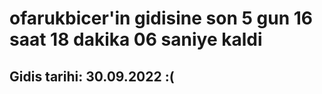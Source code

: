 # ofarukbicer'in gidisine son 5 gun 16 saat 18 dakika 06 saniye kaldi

## Gidis tarihi: 30.09.2022 :(